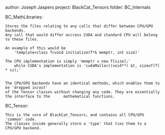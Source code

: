 author: Joseph Jaspers
project: BlackCat_Tensors
folder: BC_Internals


BC_MathLibraries:

	Stores the files relating to any calls that differ between CPU/GPU backends.
	Any call that would differ accross CUDA and standard CPU will belong to these files.

	An example of this would be 
		'template<class T>void initialize(T*& memptr, int size)'

	The CPU implementation is simply 'memptr = new T[size];'
        while CUDA's implementation is 'cudaMalloc((void**) &t, sizeof(T) * sz);'
	

	The CPU/GPU backends have an identical methods, which enables them to be 'dropped in/out' 
	of the Tensor classes without changing any code. They are essentially the interface to the 		mathematical functions.

BC_Tensor:
	
	This is the core of BlackCat_Tensors, and contains all CPU/GPU 'common' code. 
	The classes inside generally store a 'type' that ties them to a CPU/GPU backend.
